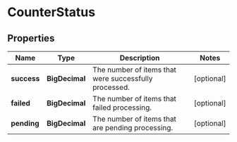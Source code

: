 

# CounterStatus


## Properties

| Name | Type | Description | Notes |
|------------ | ------------- | ------------- | -------------|
|**success** | **BigDecimal** | The number of items that were successfully processed. |  [optional] |
|**failed** | **BigDecimal** | The number of items that failed processing. |  [optional] |
|**pending** | **BigDecimal** | The number of items that are pending processing. |  [optional] |




